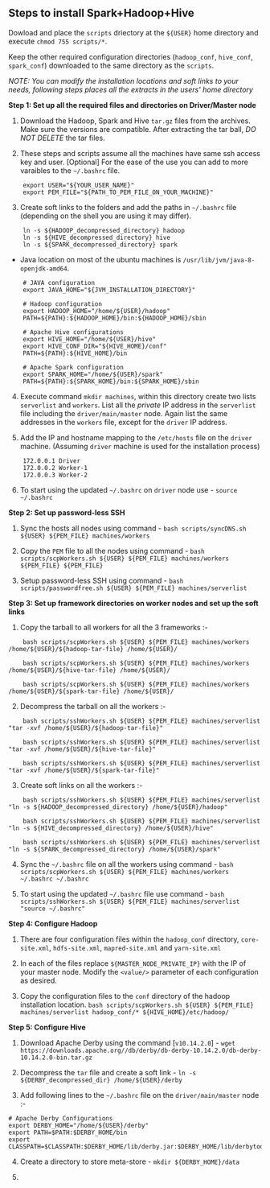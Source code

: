 ## Steps to install Spark+Hadoop+Hive

Dowload and place the `scripts` driectory at the `${USER}` home directory and execute `chmod 755 scripts/*`.

Keep the other required configuration directories (`hadoop_conf`, `hive_conf`, `spark_conf`) downloaded to the same directory as the `scripts`.

_NOTE: You can modify the installation locations and soft links to your needs, following steps places all the extracts in the users' home directory_

**Step 1: Set up all the required files and directories on Driver/Master node**

1. Download the Hadoop, Spark and Hive `tar.gz` files from the archives. Make sure the versions are compatible. After extracting the tar ball, _DO NOT DELETE_ the tar files.

2. These steps and scripts assume all the machines have same ssh access key and user. [Optional] For the ease of the use you can add to more varaibles to the `~/.bashrc` file.

```
    export USER="${YOUR_USER_NAME}"
    export PEM_FILE="${PATH_TO_PEM_FILE_ON_YOUR_MACHINE}"
```

3. Create soft links to the folders and add the paths in `~/.bashrc` file (depending on the shell you are using it may differ).

```
    ln -s ${HADOOP_decompressed_directory} hadoop
    ln -s ${HIVE_decompressed_directory} hive
    ln -s ${SPARK_decompressed_directory} spark
```

* Java location on most of the ubuntu machines is `/usr/lib/jvm/java-8-openjdk-amd64`.

```
    # JAVA configuration
    export JAVA_HOME="${JVM_INSTALLATION_DIRECTORY}"
    
    # Hadoop configuration
    export HADOOP_HOME="/home/${USER}/hadoop"
    PATH=${PATH}:${HADOOP_HOME}/bin:${HADOOP_HOME}/sbin

    # Apache Hive configurations
    export HIVE_HOME="/home/${USER}/hive"
    export HIVE_CONF_DIR="${HIVE_HOME}/conf"
    PATH=${PATH}:${HIVE_HOME}/bin
    
    # Apache Spark configuration
    export SPARK_HOME="/home/${USER}/spark"
    PATH=${PATH}:${SPARK_HOME}/bin:${SPARK_HOME}/sbin
```

4. Execute command `mkdir machines`, within this directory create two lists `serverlist` and `workers`. List all the _private_ IP address in the `serverlist` file including the `driver/main/master` node. Again list the same addresses in the `workers` file, except for the `driver` IP address.

5. Add the IP and hostname mapping to the `/etc/hosts` file on the `driver` machine. (Assuming `driver` machine is used for the installation process)

```
    172.0.0.1 Driver
    172.0.0.2 Worker-1
    172.0.0.3 Worker-2
```

6. To start using the updated `~/.bashrc` on `driver` node use - `source ~/.bashrc`

**Step 2: Set up password-less SSH**

1. Sync the hosts all nodes using command - `bash scripts/syncDNS.sh ${USER} ${PEM_FILE} machines/workers`

2. Copy the `PEM` file to all the nodes using command -  `bash scripts/scpWorkers.sh ${USER} ${PEM_FILE} machines/workers ${PEM_FILE} ${PEM_FILE}`

3. Setup password-less SSH using command - `bash scripts/passwordfree.sh ${USER} ${PEM_FILE} machines/serverlist`


**Step 3: Set up framework directories on worker nodes and set up the soft links**

1. Copy the tarball to all workers for all the 3 frameworks :-

```
    bash scripts/scpWorkers.sh ${USER} ${PEM_FILE} machines/workers /home/${USER}/${hadoop-tar-file} /home/${USER}/

    bash scripts/scpWorkers.sh ${USER} ${PEM_FILE} machines/workers /home/${USER}/${hive-tar-file} /home/${USER}/

    bash scripts/scpWorkers.sh ${USER} ${PEM_FILE} machines/workers /home/${USER}/${spark-tar-file} /home/${USER}/
```

2. Decompress the tarball on all the workers :-

```
    bash scripts/sshWorkers.sh ${USER} ${PEM_FILE} machines/serverlist "tar -xvf /home/${USER}/${hadoop-tar-file}"

    bash scripts/sshWorkers.sh ${USER} ${PEM_FILE} machines/serverlist "tar -xvf /home/${USER}/${hive-tar-file}"

    bash scripts/sshWorkers.sh ${USER} ${PEM_FILE} machines/serverlist "tar -xvf /home/${USER}/${spark-tar-file}"
```

3. Create soft links on all the workers :- 

```
    bash scripts/sshWorkers.sh ${USER} ${PEM_FILE} machines/serverlist "ln -s ${HADOOP_decompressed_directory} /home/${USER}/hadoop"

    bash scripts/sshWorkers.sh ${USER} ${PEM_FILE} machines/serverlist "ln -s ${HIVE_decompressed_directory} /home/${USER}/hive"

    bash scripts/sshWorkers.sh ${USER} ${PEM_FILE} machines/serverlist "ln -s ${SPARK_decompressed_directory} /home/${USER}/spark"
```

4. Sync the `~/.bashrc` file on all the workers using command - `bash scripts/scpWorkers.sh ${USER} ${PEM_FILE} machines/workers ~/.bashrc ~/.bashrc`

5. To start using the updated `~/.bashrc` file use command - `bash scripts/sshWorkers.sh ${USER} ${PEM_FILE} machines/serverlist "source ~/.bashrc"`


**Step 4: Configure Hadoop**

1. There are four configuration files within the `hadoop_conf` directory, `core-site.xml`, `hdfs-site.xml`, `mapred-site.xml`
and `yarn-site.xml`

2. In each of the files replace `${MASTER_NODE_PRIVATE_IP}` with the IP of your master node. Modify the `<value/>` parameter 
of each configuration as desired.

3. Copy the configuration files to the `conf` directory of the hadoop installation location.
`bash scripts/scpWorkers.sh ${USER} ${PEM_FILE} machines/serverlist hadoop_conf/* ${HIVE_HOME}/etc/hadoop/` 


**Step 5: Configure Hive**

1. Download Apache Derby using the command [`v10.14.2.0`] - `wget https://downloads.apache.org//db/derby/db-derby-10.14.2.0/db-derby-10.14.2.0-bin.tar.gz`

2. Decompress the `tar` file and create a soft link - `ln -s ${DERBY_decompressed_dir} /home/${USER}/derby`

3. Add following lines to the `~/.bashrc` file on the `driver/main/master` node :-

```
# Apache Derby Configurations
export DERBY_HOME="/home/${USER}/derby"
export PATH=$PATH:$DERBY_HOME/bin
export CLASSPATH=$CLASSPATH:$DERBY_HOME/lib/derby.jar:$DERBY_HOME/lib/derbytools.jar
```

4. Create a directory to store meta-store - `mkdir ${DERBY_HOME}/data`

5. 